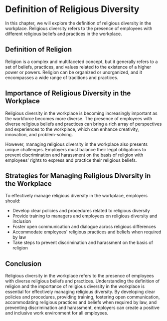# Definition of Religious Diversity

In this chapter, we will explore the definition of religious diversity in the workplace. Religious diversity refers to the presence of employees with different religious beliefs and practices in the workplace.

Definition of Religion
----------------------

Religion is a complex and multifaceted concept, but it generally refers to a set of beliefs, practices, and values related to the existence of a higher power or powers. Religion can be organized or unorganized, and it encompasses a wide range of traditions and practices.

Importance of Religious Diversity in the Workplace
--------------------------------------------------

Religious diversity in the workplace is becoming increasingly important as the workforce becomes more diverse. The presence of employees with diverse religious beliefs and practices can bring a rich array of perspectives and experiences to the workplace, which can enhance creativity, innovation, and problem-solving.

However, managing religious diversity in the workplace also presents unique challenges. Employers must balance their legal obligations to prevent discrimination and harassment on the basis of religion with employees' rights to express and practice their religious beliefs.

Strategies for Managing Religious Diversity in the Workplace
------------------------------------------------------------

To effectively manage religious diversity in the workplace, employers should:

* Develop clear policies and procedures related to religious diversity
* Provide training to managers and employees on religious diversity and inclusion
* Foster open communication and dialogue across religious differences
* Accommodate employees' religious practices and beliefs when required by law
* Take steps to prevent discrimination and harassment on the basis of religion

Conclusion
----------

Religious diversity in the workplace refers to the presence of employees with diverse religious beliefs and practices. Understanding the definition of religion and the importance of religious diversity in the workplace is essential for effectively managing religious diversity. By developing clear policies and procedures, providing training, fostering open communication, accommodating religious practices and beliefs when required by law, and preventing discrimination and harassment, employers can create a positive and inclusive work environment for all employees.
